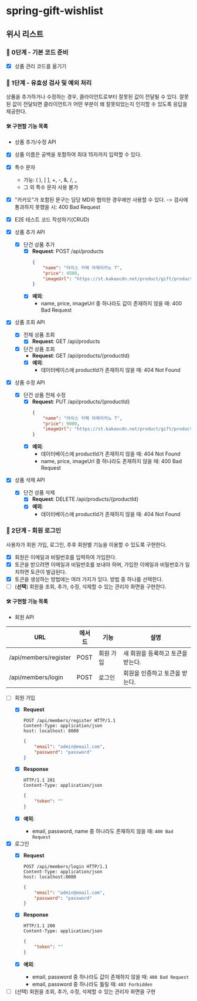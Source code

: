 # spring-gift-wishlist

## 위시 리스트

### 🚀 0단계 - 기본 코드 준비

- [x] 상품 관리 코드를 옮기기

### 🚀 1단계 - 유효성 검사 및 예외 처리

상품을 추가하거나 수정하는 경우, 클라이언트로부터 잘못된 값이 전달될 수 있다.
잘못된 값이 전달되면 클라이언트가 어떤 부분이 왜 잘못되었는지 인지할 수 있도록 응답을 제공한다.

#### 🛠 구현할 기능 목록

- 상품 추가/수정 API
- [x] 상품 이름은 공백을 포함하여 최대 15자까지 입력할 수 있다.
- [x] 특수 문자
    - 가능: ( ), [ ], +, -, &, /, _
    - 그 외 특수 문자 사용 불가
- [x] "카카오"가 포함된 문구는 담당 MD와 협의한 경우에만 사용할 수 있다.
  -> 검사에 통과하지 못했을 시: 400 Bad Request

- [x] E2E 테스트 코드 작성하기(CRUD)

- [x] 상품 추가 API
    - [x] 단건 상품 추가
        - [x] **Request**: POST /api/products
          ```json
          {
              "name": "아이스 카페 아메리카노 T",
              "price": 4500,
              "imageUrl": "https://st.kakaocdn.net/product/gift/product/20231010111814_9a667f9eccc943648797925498bdd8a3.jpg"
          }
          ```
        - [x] **예외**:
            - name, price, imageUrl 중 하나라도 값이 존재하지 않을 때: 400 Bad Request

- [x] 상품 조회 API
    - [x] 전체 상품 조회
        - [x] **Request**: GET /api/products

    - [x] 단건 상품 조회
        - **Request**: GET /api/products/{productId}
        - [x] **예외**:
            - 데이터베이스에 productId가 존재하지 않을 때: 404 Not Found

- [x] 상품 수정 API
    - [x] 단건 상품 전체 수정
        - [x] **Request**: PUT /api/products/{productId}
          ```json
          {
              "name": "아이스 카페 아메리카노 T",
              "price": 9000,
              "imageUrl": "https://st.kakaocdn.net/product/gift/product/20231010111814_9a667f9eccc943648797925498bdd8a3.jpg"
          }
          ```
        - [x] **예외**:
            - 데이터베이스에 productId가 존재하지 않을 때: 404 Not Found
            - name, price, imageUrl 중 하나라도 존재하지 않을 때: 400 Bad Request

- [x] 상품 삭제 API
    - [x] 단건 상품 삭제
        - [x] **Request**: DELETE /api/products/{productId}
        - [x] **예외**:
            - 데이터베이스에 productId가 존재하지 않을 때: 404 Not Found

### 🚀 2단계 - 회원 로그인

사용자가 회원 가입, 로그인, 추후 회원별 기능을 이용할 수 있도록 구현한다.

- [x] 회원은 이메일과 비밀번호를 입력하여 가입한다.
- [x] 토큰을 받으려면 이메일과 비밀번호를 보내야 하며, 가입한 이메일과 비밀번호가 일치하면 토큰이 발급된다.
- [x] 토큰을 생성하는 방법에는 여러 가지가 있다. 방법 중 하나를 선택한다.
- [ ] (**선택**) 회원을 조회, 추가, 수정, 삭제할 수 있는 관리자 화면을 구현한다.

#### 🛠 구현할 기능 목록

- 회원 API

| URL                   | 메서드  | 기능    | 설명                  |
|-----------------------|------|-------|---------------------|
| /api/members/register | POST | 회원 가입 | 새 회원을 등록하고 토큰을 받는다. |
| /api/members/login    | POST | 로그인   | 회원을 인증하고 토큰을 받는다.   |

- [ ] 회원 가입
    - [x] **Request**
        ```http
        POST /api/members/register HTTP/1.1
        Content-Type: application/json
        host: localhost: 8080
        ```
        ```json
        {
            "email": "admin@email.com",
            "password": "password"
        }
        ```

    - [x] **Response**
        ```http
        HTTP/1.1 201
        Content-Type: application/json
        ```
        ```json
        {
            "token": ""
        }
        ```

    - [x] **예외**:
        - email, password, name 중 하나라도 존재하지 않을 때: `400 Bad Request`

- [x] 로그인
    - [x] **Request**
        ```http
        POST /api/members/login HTTP/1.1
        Content-Type: application/json
        host: localhost:8080
        ```
        ```json 
        {
            "email": "admin@email.com",
            "password": "password"
        }
        ```

    - [x] **Response**
        ```http
        HTTP/1.1 200
        Content-Type: application/json
        ```
        ```json
        {
            "token": ""
        }
        ```

    - [x] **예외**:
        - email, password 중 하나라도 값이 존재하지 않을 때: `400 Bad Request`
        - email, password 중 하나라도 틀릴 때: `403 Forbidden`

- [ ] (선택) 회원을 조회, 추가, 수정, 삭제할 수 있는 관리자 화면을 구현